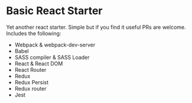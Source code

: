 # Basic React Starter

Yet another react starter. Simple but if you find it useful PRs are welcome. Includes the following:

* Webpack & webpack-dev-server
* Babel
* SASS compiler & SASS Loader
* React & React DOM
* React Router
* Redux
* Redux Persist
* Redux router
* Jest